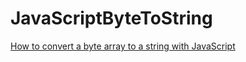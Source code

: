# JavaScriptByteToString
[How to convert a byte array to a string with JavaScript](https://programmingwithswift.com/how-to-convert-byte-array-to-string-with-javascript/)
